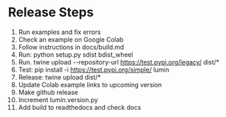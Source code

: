 # Release Steps

1. Run examples and fix errors
1. Check an example on Google Colab
1. Follow instructions in docs/build.md
1. Run: python setup.py sdist bdist_wheel
1. Run. twine upload --repository-url https://test.pypi.org/legacy/ dist/*
1. Test: pip install -i https://test.pypi.org/simple/ lumin
1. Release: twine upload dist/*
1. Update Colab example links to upcoming version
1. Make github release
1. Increment lumin.version.py
1. Add build to readthedocs and check docs